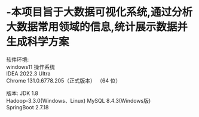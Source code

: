 # -本项目旨于大数据可视化系统,通过分析大数据常用领域的信息,统计展示数据并生成科学方案
软件环境:  
windows11 操作系统  
IDEA 2022.3 Ultra  
Chrome 131.0.6778.205（正式版本） （64 位）

版本:
JDK 1.8  
Hadoop-3.3.0(Windows、Linux)
MySQL 8.4.3(Windows版)  
SpringBoot 2.7.18  

